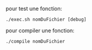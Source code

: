 pour test une fonction:

	./exec.sh nomDuFichier [debug]

pour compiler une fonction:

	./compile nomDuFichier

